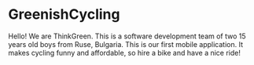 # GreenishCycling
Hello! We are ThinkGreen. This is a software development team of two 15 years old boys from Ruse, Bulgaria. This is our first mobile application. It makes cycling funny and affordable, so hire a bike and have a nice ride!
